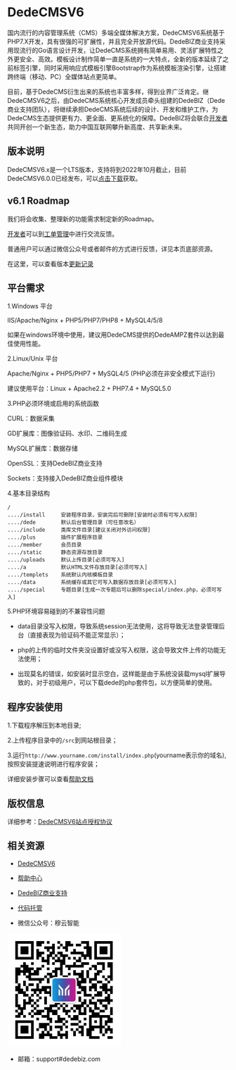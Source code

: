 # DedeCMSV6

国内流行的内容管理系统（CMS）多端全媒体解决方案，DedeCMSV6系统基于PHP7.X开发，具有很强的可扩展性，并且完全开放源代码。DedeBIZ商业支持采用现流行的Go语言设计开发，让DedeCMS系统拥有简单易用、灵活扩展特性之外更安全、高效。模板设计制作简单一直是系统的一大特点，全新的版本延续了之前标签引擎，同时采用响应式模板引擎Bootstrap作为系统模板渲染引擎，让搭建跨终端（移动、PC）全媒体站点更简单。

目前，基于DedeCMS衍生出来的系统也丰富多样，得到业界广泛肯定。继DedeCMSV6之后，由DedeCMS系统核心开发成员牵头组建的DedeBIZ（Dede商业支持团队），将继续承担DedeCMS系统后续的设计、开发和维护工作，为DedeCMS生态提供更有力、更全面、更系统化的保障。DedeBIZ将会联合[开发者](https://www.dedebiz.com/developer)共同开创一个新生态，助力中国互联网攀升新高度、共享新未来。

## 版本说明

DedeCMSV6.x是一个LTS版本，支持将到2022年10月截止，目前DedeCMSV6.0.0已经发布，可以[点击下载](https://www.dedebiz.com/download)获取。

## v6.1 Roadmap

我们将会收集、整理新的功能需求制定新的Roadmap。

[开发者](https://www.dedebiz.com/developer)可以到[工单管理](https://www.zhelixie.com/DedeBiz/DedeCMSV6/issues)中进行交流反馈。

普通用户可以通过微信公众号或者邮件的方式进行反馈，详见本页底部资源。

在这里，可以查看版本[更新记录](docs/changelog.md)

## 平台需求

1.Windows 平台

IIS/Apache/Nginx + PHP5/PHP7/PHP8 + MySQL4/5/8

如果在windows环境中使用，建议用DedeCMS提供的DedeAMPZ套件以达到最佳使用性能。

2.Linux/Unix 平台

Apache/Nginx + PHP5/PHP7 + MySQL4/5 (PHP必须在非安全模式下运行)

建议使用平台：Linux + Apache2.2 + PHP7.4 + MySQL5.0

3.PHP必须环境或启用的系统函数

CURL：数据采集

GD扩展库：图像验证码、水印、二维码生成

MySQL扩展库：数据存储

OpenSSL：支持DedeBIZ商业支持

Sockets：支持接入DedeBIZ商业组件模块

4.基本目录结构

```
/
..../install     安装程序目录，安装完后可删除[安装时必须有可写入权限]
..../dede        默认后台管理目录（可任意改名）
..../include     类库文件目录[建议关闭对外访问权限]
..../plus        插件扩展程序目录
..../member      会员目录
..../static      静态资源存放目录
..../uploads     默认上传目录[必须可写入]
..../a           默认HTML文件存放目录[必须可写入]
..../templets    系统默认内核模板目录
..../data        系统缓存或其它可写入数据存放目录[必须可写入]
..../special     专题目录[生成一次专题后可以删除special/index.php，必须可写入]
```

5.PHP环境容易碰到的不兼容性问题

  * data目录没写入权限，导致系统session无法使用，这将导致无法登录管理后台（直接表现为验证码不能正常显示）；

  * php的上传的临时文件夹没设置好或没写入权限，这会导致文件上传的功能无法使用；
  
  * 出现莫名的错误，如安装时显示空白，这样能是由于系统没装载mysql扩展导致的，对于初级用户，可以下载dede的php套件包，以方便简单的使用。

## 程序安装使用

1.下载程序解压到本地目录;

2.上传程序目录中的`/src`到网站根目录；

3.运行`http://www.yourname.com/install/index.php`(yourname表示你的域名),按照安装提速说明进行程序安装；

详细安装步骤可以查看[帮助文档](https://www.dedebiz.com/help)

## 版权信息

详细参考：[DedeCMSV6站点授权协议](https://www.dedebiz.com/license)

## 相关资源

- [DedeCMSV6](https://www.dedebiz.com)

- [帮助中心](https://www.dedebiz.com/help)

- [DedeBIZ商业支持](https://www.dedebiz.com)

- [代码托管](https://www.dedebiz.com/git)

- 微信公众号：穆云智能

![微信公众号：穆云智能](docs/muyun_wechat_qr.png)

- 邮箱：support#dedebiz.com

